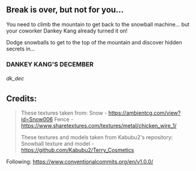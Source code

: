 
## Break is over, but not for you...
You need to climb the mountain to get back to the snowball machine... 
but your coworker Dankey Kang already turned it on!

Dodge snowballs to get to the top of the mountain and discover hidden secrets in...
### **DANKEY KANG'S DECEMBER**
###### dk_dec



## Credits:
> These textures taken from:
> Snow - https://ambientcg.com/view?id=Snow006 
> Fence - https://www.sharetextures.com/textures/metal/chicken_wire_1/ 
> 
> These textures and models taken from Kabubu2's repository:
> Snowball texture and model - https://github.com/Kabubu2/Terry_Cosmetics

Following: https://www.conventionalcommits.org/en/v1.0.0/
